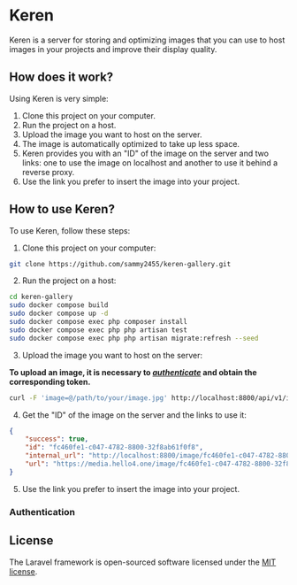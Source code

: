 # Keren

Keren is a server for storing and optimizing images that you can use to host images in your projects and improve their display quality.

## How does it work?

Using Keren is very simple:

1. Clone this project on your computer.
2. Run the project on a host.
3. Upload the image you want to host on the server.
4. The image is automatically optimized to take up less space.
5. Keren provides you with an "ID" of the image on the server and two links: one to use the image on localhost and another to use it behind a reverse proxy.
6. Use the link you prefer to insert the image into your project.

## How to use Keren?

To use Keren, follow these steps:

1. Clone this project on your computer:

```sh
git clone https://github.com/sammy2455/keren-gallery.git
```

2. Run the project on a host:

```sh
cd keren-gallery
sudo docker compose build
sudo docker compose up -d
sudo docker compose exec php composer install
sudo docker compose exec php php artisan test
sudo docker compose exec php php artisan migrate:refresh --seed
```

3. Upload the image you want to host on the server:

**To upload an image, it is necessary to [_authenticate_](#authentication) and obtain the corresponding token.**

```bash
curl -F 'image=@/path/to/your/image.jpg' http://localhost:8800/api/v1/image/upload
```

4. Get the "ID" of the image on the server and the links to use it:

```json
{
    "success": true,
    "id": "fc460fe1-c047-4782-8800-32f8ab61f0f8",
    "internal_url": "http://localhost:8800/image/fc460fe1-c047-4782-8800-32f8ab61f0f8",
    "url": "https://media.hello4.one/image/fc460fe1-c047-4782-8800-32f8ab61f0f8"
}
```

5. Use the link you prefer to insert the image into your project.


### Authentication 


## License

The Laravel framework is open-sourced software licensed under the [MIT license](https://opensource.org/licenses/MIT).

